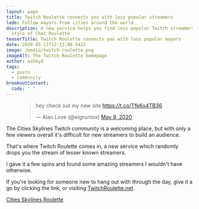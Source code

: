 ```yaml
---
layout: page
title: Twitch Roulette connects you with less popular streamers
lede: Follow mayors from cities around the world
description: A new service helps you find less popular Twitch streamers, in the
  style of Chat Roulette
teaserTitle: Twitch Roulette connects you with less popular mayors
date: 2020-05-11T12:13:08.542Z
image: /media/twitch-roulette.png
imageAlt: The Twitch Roulette homepage
author: ashkyd
tags:
  - posts
  - community
breakoutContent:
  code: " "
---
```

<figure class="alignright">
<blockquote class="twitter-tweet" data-dnt="true"><p lang="en" dir="ltr">hey check out my new site <a href="https://t.co/TfkKo4TB36">https://t.co/TfkKo4TB36</a></p>&mdash; Alan Love (@elgruntox) <a href="https://twitter.com/elgruntox/status/1258783018283601924?ref_src=twsrc%5Etfw">May 8, 2020</a></blockquote> <script async src="https://platform.twitter.com/widgets.js" charset="utf-8"></script>
</figure>

The Cities Skylines Twitch community is a welcoming place, but with only a few viewers overall it's difficult for new streamers to build an audience.

That's where Twitch Roulette comes in, a new service which randomly drops you the stream of lesser known streamers.

I gave it a few spins and found some amazing streamers I wouldn't have otherwise.

If you're looking for someone new to hang out with through the day, give it a go by clicking the link, or visiting [TwitchRoulette.net](https://twitchroulette.net/).

<a class="aligncenter button a--bespoke" href="https://twitchroulette.net/cities:+skylines/roulette">Cities Skylines Roulette</a>
